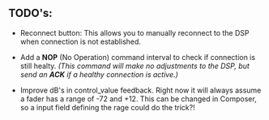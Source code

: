 ## TODO's:

- Reconnect button: This allows you to manually reconnect to the DSP when connection is not established.
- Add a **NOP** (No Operation) command interval to check if connection is still healty. _(This command will make no adjustments to the DSP, but send an **ACK** if a healthy connection is active.)_

- Improve dB's in control_value feedback. Right now it will always assume a fader has a range of -72 and +12. This can be changed in Composer, so a input field defining the rage could do the trick?!
